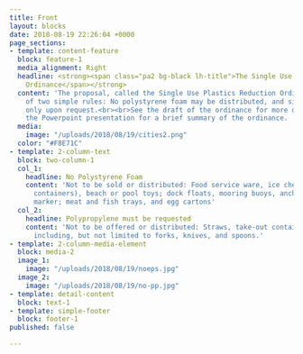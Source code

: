 ```yaml
---
title: Front
layout: blocks
date: 2018-08-19 22:26:04 +0000
page_sections:
- template: content-feature
  block: feature-1
  media_alignment: Right
  headline: <strong><span class="pa2 bg-black lh-title">The Single Use Plastics Reduction
    Ordinance</span></strong>
  content: 'The proposal, called the Single Use Plastics Reduction Ordinance, is composed
    of two simple rules: No polystyrene foam may be distributed, and single-use utensils
    only upon request.<br><br>See the draft of the ordinance for more detail, or see
    the Powerpoint presentation for a brief summary of the ordinance. '
  media:
    image: "/uploads/2018/08/19/cities2.png"
  color: "#F8E71C"
- template: 2-column-text
  block: two-column-1
  col_1:
    headline: No Polystyrene Foam
    content: 'Not to be sold or distributed: Food service ware, ice chests (or similar
      containers), beach or pool toys; dock floats, mooring buoys, anchors, and navigation
      marker; meat and fish trays, and egg cartons'
  col_2:
    headline: Polypropylene must be requested
    content: 'Not to be offered or distributed: Straws, take-out containers, and utensils,
      including, but not limited to forks, knives, and spoons.'
- template: 2-column-media-element
  block: media-2
  image_1:
    image: "/uploads/2018/08/19/noeps.jpg"
  image_2:
    image: "/uploads/2018/08/19/no-pp.jpg"
- template: detail-content
  block: text-1
- template: simple-footer
  block: footer-1
published: false

---
```

